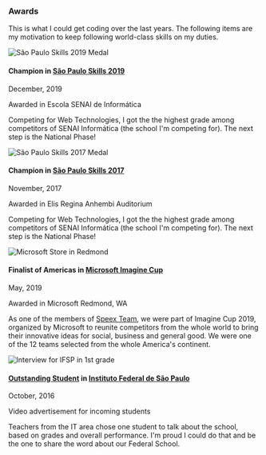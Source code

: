 ### Awards

This is what I could get coding over the last years. The following items are my motivation to keep following world-class skills on my duties.

<div class="items">

<div class="item">

<div class="image">

![São Paulo Skills 2019 Medal](/assets/jpeg/spskills-2019-medal.jpeg "São Paulo Skills 2019 Medal")
</div>

#### Champion in [São Paulo Skills 2019](www.google.com)

<div class="badges">

December, 2019

Awarded in Escola SENAI de Informática
</div>

Competing for Web Technologies, I got the the highest grade among competitors of SENAI Informática (the school I'm competing for). The next step is the National Phase!
</div>

<div class="item">

<div class="image">

![São Paulo Skills 2017 Medal](/assets/jpeg/spskills-2017-medal.jpeg "São Paulo Skills 2017 Medal")
</div>

#### Champion in [São Paulo Skills 2017](www.google.com)

<div class="badges">

November, 2017

Awarded in Elis Regina Anhembi Auditorium
</div>

Competing for Web Technologies, I got the the highest grade among competitors of SENAI Informática (the school I'm competing for). The next step is the National Phase!
</div>

<div class="item">

<div class="image">

![Microsoft Store in Redmond](/assets/jpeg/microsoft-store-redmond.jpeg "Microsoft Store in Redmond")
</div>

#### Finalist of Americas in [Microsoft Imagine Cup](www.google.com)

<div class="badges">

May, 2019

Awarded in Microsoft Redmond, WA
</div>

As one of the members of [Speex Team](www.google.com), we were part of Imagine Cup 2019, organized by Microsoft to reunite competitors from the whole world to bring their innovative ideas for social, business and general good. We were one of the 12 teams selected from the whole America's continent.
</div>

<div class="item">

<div class="image">

![Interview for IFSP in 1st grade](/assets/png/interview-ifsp-1st-grade.png "Interview for IFSP in 1st grade")
</div>

#### [Outstanding Student](https://www.youtube.com/watch?v=f5jvV2mVM08) in [Instituto Federal de São Paulo](https://spo.ifsp.edu.br/)

<div class="badges">

October, 2016

Video advertisement for incoming students
</div>

Teachers from the IT area chose one student to talk about the school, based on grades and overall performance. I'm proud I could do that and be the one to share the word about our Federal School.
</div>
</div>